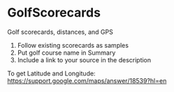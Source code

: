 GolfScorecards
==============

Golf scorecards, distances, and GPS

1. Follow existing scorecards as samples
2. Put golf course name in Summary
3. Include a link to your source in the description

To get Latitude and Longitude: https://support.google.com/maps/answer/18539?hl=en
